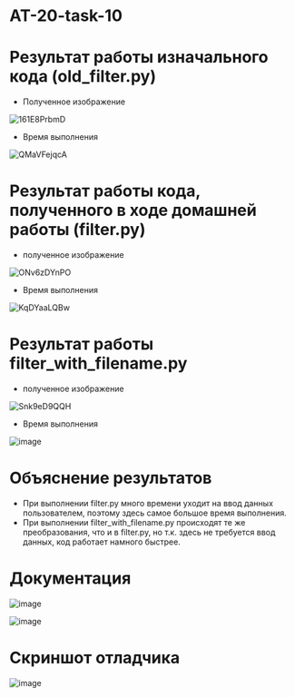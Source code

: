 # AT-20-task-10

# Результат работы изначального кода (old_filter.py)
* Полученное изображение

![161E8PrbmD](https://user-images.githubusercontent.com/71966352/143548254-946c8d05-c068-4982-81e8-d9baf9295faf.png)

* Время выполнения

![QMaVFejqcA](https://user-images.githubusercontent.com/71966352/143548474-e8ec41e5-ee2c-4372-897f-64242b8e4ed1.png)


# Результат работы кода, полученного в ходе домашней работы (filter.py)
* полученное изображение

![ONv6zDYnPO](https://user-images.githubusercontent.com/71966352/143548801-b91db6df-e081-425f-a5fb-ec21716dbefc.png)

* Время выполнения

![KqDYaaLQBw](https://user-images.githubusercontent.com/71966352/143549091-24b3c895-d1f0-4443-b1e3-115a2bbd906e.png)

# Результат работы filter_with_filename.py
* полученное изображение

![Snk9eD9QQH](https://user-images.githubusercontent.com/71966352/143549593-a46daee7-2e8d-4494-9096-c02efd7223b9.png)

* Время выполнения

![image](https://user-images.githubusercontent.com/71966352/143549673-c8972eac-ee48-4dcd-a879-d62bf6ba1652.png)


# Объяснение результатов
* При выполнении filter.py много времени уходит на ввод данных пользователем, поэтому здесь самое большое время выполнения.
* При выполнении filter_with_filename.py происходят те же преобразования, что и в filter.py, но т.к. здесь не требуется ввод данных, код работает намного быстрее.


# Документация 

![image](https://user-images.githubusercontent.com/71966352/143553943-4f51d00a-7128-4e34-93dd-8d4060b27a00.png)


![image](https://user-images.githubusercontent.com/71966352/143553960-9c40e056-6caa-4919-96f2-e752e12c735b.png)


# Скриншот отладчика

![image](https://user-images.githubusercontent.com/71966352/143554916-1e10dc27-4a81-4b33-aaac-cfca9400c4a8.png)
